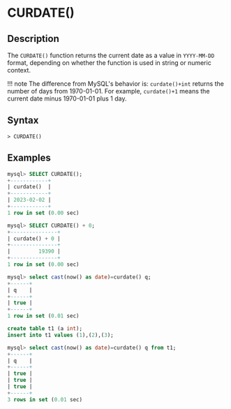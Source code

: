 # **CURDATE()**

## **Description**

The `CURDATE()` function returns the current date as a value in `YYYY-MM-DD` format, depending on whether the function is used in string or numeric context.

!!! note
    The difference from MySQL's behavior is: `curdate()+int` returns the number of days from 1970-01-01. For example, `curdate()+1` means the current date minus 1970-01-01 plus 1 day.

## **Syntax**

```
> CURDATE()
```

## **Examples**

```sql
mysql> SELECT CURDATE();
+------------+
| curdate()  |
+------------+
| 2023-02-02 |
+------------+
1 row in set (0.00 sec)

mysql> SELECT CURDATE() + 0;
+---------------+
| curdate() + 0 |
+---------------+
|         19390 |
+---------------+
1 row in set (0.00 sec)

mysql> select cast(now() as date)=curdate() q;
+------+
| q    |
+------+
| true |
+------+
1 row in set (0.01 sec)

create table t1 (a int);
insert into t1 values (1),(2),(3);

mysql> select cast(now() as date)=curdate() q from t1;
+------+
| q    |
+------+
| true |
| true |
| true |
+------+
3 rows in set (0.01 sec)
```
